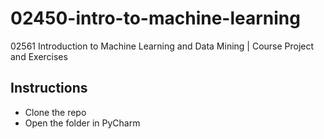 # 02450-intro-to-machine-learning
02561 Introduction to Machine Learning and Data Mining | Course Project and Exercises

## Instructions

- Clone the repo
- Open the folder in PyCharm

